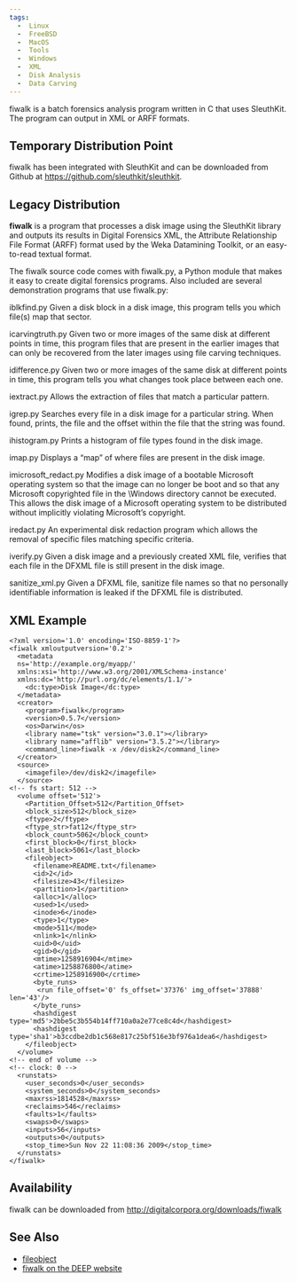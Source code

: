 ```yaml
---
tags:
  -  Linux
  -  FreeBSD
  -  MacOS
  -  Tools
  -  Windows
  -  XML 
  -  Disk Analysis
  -  Data Carving
---
```

fiwalk is a batch forensics analysis program written in C that uses
SleuthKit. The program can output in XML or ARFF formats.

## Temporary Distribution Point

fiwalk has been integrated with SleuthKit and can be downloaded from
Github at <https://github.com/sleuthkit/sleuthkit>.

## Legacy Distribution

**fiwalk** is a program that processes a disk image using the SleuthKit
library and outputs its results in Digital Forensics XML, the Attribute
Relationship File Format (ARFF) format used by the Weka Datamining
Toolkit, or an easy-to-read textual format.

The fiwalk source code comes with fiwalk.py, a Python module that makes
it easy to create digital forensics programs. Also included are several
demonstration programs that use fiwalk.py:

iblkfind.py
Given a disk block in a disk image, this program tells you which file(s)
map that sector.

icarvingtruth.py
Given two or more images of the same disk at different points in time,
this program files that are present in the earlier images that can only
be recovered from the later images using file carving techniques.

idifference.py
Given two or more images of the same disk at different points in time,
this program tells you what changes took place between each one.

iextract.py
Allows the extraction of files that match a particular pattern.

igrep.py
Searches every file in a disk image for a particular string. When found,
prints, the file and the offset within the file that the string was
found.

ihistogram.py
Prints a histogram of file types found in the disk image.

imap.py
Displays a “map” of where files are present in the disk image.

imicrosoft_redact.py
Modifies a disk image of a bootable Microsoft operating system so that
the image can no longer be boot and so that any Microsoft copyrighted
file in the \Windows directory cannot be executed. This allows the disk
image of a Microsoft operating system to be distributed without
implicitly violating Microsoft’s copyright.

iredact.py
An experimental disk redaction program which allows the removal of
specific files matching specific criteria.

iverify.py
Given a disk image and a previously created XML file, verifies that each
file in the DFXML file is still present in the disk image.

sanitize_xml.py
Given a DFXML file, sanitize file names so that no personally
identifiable information is leaked if the DFXML file is distributed.

## XML Example

    <?xml version='1.0' encoding='ISO-8859-1'?>
    <fiwalk xmloutputversion='0.2'>
      <metadata
      ns='http://example.org/myapp/'
      xmlns:xsi='http://www.w3.org/2001/XMLSchema-instance'
      xmlns:dc='http://purl.org/dc/elements/1.1/'>
        <dc:type>Disk Image</dc:type>
      </metadata>
      <creator>
        <program>fiwalk</program>
        <version>0.5.7</version>
        <os>Darwin</os>
        <library name="tsk" version="3.0.1"></library>
        <library name="afflib" version="3.5.2"></library>
        <command_line>fiwalk -x /dev/disk2</command_line>
      </creator>
      <source>
        <imagefile>/dev/disk2</imagefile>
      </source>
    <!-- fs start: 512 -->
      <volume offset='512'>
        <Partition_Offset>512</Partition_Offset>
        <block_size>512</block_size>
        <ftype>2</ftype>
        <ftype_str>fat12</ftype_str>
        <block_count>5062</block_count>
        <first_block>0</first_block>
        <last_block>5061</last_block>
        <fileobject>
          <filename>README.txt</filename>
          <id>2</id>
          <filesize>43</filesize>
          <partition>1</partition>
          <alloc>1</alloc>
          <used>1</used>
          <inode>6</inode>
          <type>1</type>
          <mode>511</mode>
          <nlink>1</nlink>
          <uid>0</uid>
          <gid>0</gid>
          <mtime>1258916904</mtime>
          <atime>1258876800</atime>
          <crtime>1258916900</crtime>
          <byte_runs>
           <run file_offset='0' fs_offset='37376' img_offset='37888' len='43'/>
          </byte_runs>
          <hashdigest type='md5'>2bbe5c3b554b14ff710a0a2e77ce8c4d</hashdigest>
          <hashdigest type='sha1'>b3ccdbe2db1c568e817c25bf516e3bf976a1dea6</hashdigest>
        </fileobject>
      </volume>
    <!-- end of volume -->
    <!-- clock: 0 -->
      <runstats>
        <user_seconds>0</user_seconds>
        <system_seconds>0</system_seconds>
        <maxrss>1814528</maxrss>
        <reclaims>546</reclaims>
        <faults>1</faults>
        <swaps>0</swaps>
        <inputs>56</inputs>
        <outputs>0</outputs>
        <stop_time>Sun Nov 22 11:08:36 2009</stop_time>
      </runstats>
    </fiwalk>

## Availability

fiwalk can be downloaded from
<http://digitalcorpora.org/downloads/fiwalk>

## See Also

- [fileobject](fileobject.md)
- [fiwalk on the DEEP website](http://domex.nps.edu/deep/Fiwalk.html)